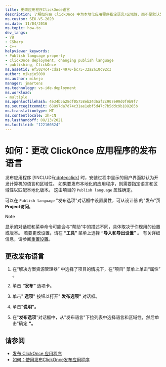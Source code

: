 ```yaml
---
title: 更改应用程序ClickOnce语言
description: 了解如何在 ClickOnce 中为本地化应用程序指定语言/区域性，而不是默认为开发计算机的语言/区域性。
ms.custom: SEO-VS-2020
ms.date: 11/04/2016
ms.topic: how-to
dev_langs:
- VB
- CSharp
- C++
helpviewer_keywords:
- Publish language property
- ClickOnce deployment, changing publish language
- publishing, ClickOnce
ms.assetid: ef5024c4-cda1-4970-bc75-32a2a10c92c3
author: mikejo5000
ms.author: mikejo
manager: jmartens
ms.technology: vs-ide-deployment
ms.workload:
- multiple
ms.openlocfilehash: 4e34b5a28df05758eb24d6af2c907e99d0f9b9f7
ms.sourcegitcommit: 68897da7d74c31ae1ebf5d47c7b5ddc9b108265b
ms.translationtype: MT
ms.contentlocale: zh-CN
ms.lasthandoff: 08/13/2021
ms.locfileid: "122160824"
---
```

# <a name="how-to-change-the-publish-language-for-a-clickonce-application"></a>如何：更改 ClickOnce 应用程序的发布语言

发布应用程序 [!INCLUDE[ndptecclick](../deployment/includes/ndptecclick_md.md)] 时，安装过程中显示的用户界面默认为开发计算机的语言和区域性。 如果要发布本地化的应用程序，则需要指定语言和区域性以匹配本地化版本。 这由项目的 `Publish language` 属性确定。

可以在 `Publish language` "发布选项"对话框中设置属性，可从设计器 的"发布"页 **Project访问**。

> [!NOTE]
> 显示的对话框和菜单命令可能会与“帮助”中的描述不同，具体取决于你现用的设置或版本。 若要更改设置，请在 **“工具”** 菜单上选择 **“导入和导出设置”** 。 有关详细信息，请参阅[重置设置](../ide/environment-settings.md#reset-settings)。

## <a name="to-change-the-publish-language"></a>更改发布语言

1. 在“解决方案资源管理器” 中选择了项目的情况下，在“项目”  菜单上单击“属性” 。

2. 单击 **“发布”** 选项卡。

3. 单击" **选项"** 按钮以打开" **发布选项"** 对话框。

4. 单击"**说明"。**

5. 在"**发布选项**"对话框中，从"发布语言"下拉列表中选择语言和区域性，然后单击"确定 **"。**

## <a name="see-also"></a>请参阅

- [发布 ClickOnce 应用程序](../deployment/publishing-clickonce-applications.md)
- [如何：使用发布ClickOnce发布应用程序](../deployment/how-to-publish-a-clickonce-application-using-the-publish-wizard.md)
